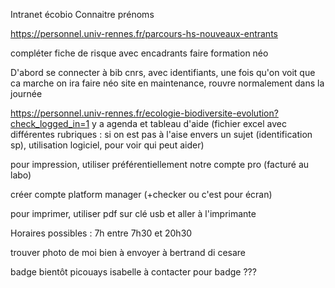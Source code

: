 
Intranet écobio
Connaitre prénoms

https://personnel.univ-rennes.fr/parcours-hs-nouveaux-entrants

compléter fiche de risque avec encadrants
faire formation néo

D'abord se connecter à bib cnrs, avec identifiants, une fois qu'on voit que ca marche on ira faire néo
site en maintenance, rouvre normalement dans la journée

https://personnel.univ-rennes.fr/ecologie-biodiversite-evolution?check_logged_in=1 y a agenda et tableau d'aide (fichier excel avec différentes rubriques : si on est pas à l'aise envers un sujet (identification sp), utilisation logiciel, pour voir qui peut aider)

pour impression, utiliser préférentiellement notre compte pro (facturé au labo)

créer compte platform manager (+checker ou c'est pour écran)

pour imprimer, utiliser pdf sur clé usb et aller à l'imprimante

Horaires possibles : 7h entre 7h30 et 20h30

trouver photo de moi bien à envoyer à bertrand di cesare

badge bientôt
picouays isabelle à contacter pour badge ???
